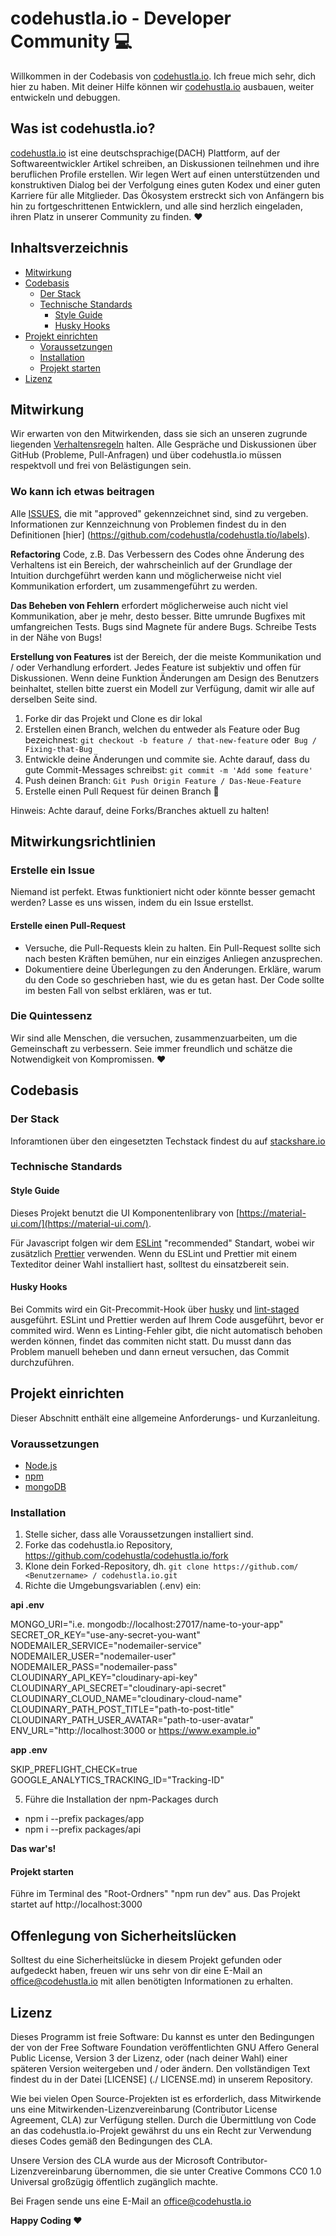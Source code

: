 # codehustla.io - Developer Community 💻

Willkommen in der Codebasis von [codehustla.io](https://www.codehustla.io). Ich freue mich sehr, dich hier zu haben. Mit deiner Hilfe können wir [codehustla.io](https://www.codehustla.io) ausbauen, weiter entwickeln und debuggen.

## Was ist codehustla.io?

[codehustla.io](https://www.codehustla.io) ist eine deutschsprachige(DACH) Plattform, auf der Softwareentwickler Artikel schreiben, an Diskussionen teilnehmen und ihre beruflichen Profile erstellen. Wir legen Wert auf einen unterstützenden und konstruktiven Dialog bei der Verfolgung eines guten Kodex und einer guten Karriere für alle Mitglieder. Das Ökosystem erstreckt sich von Anfängern bis hin zu fortgeschrittenen Entwicklern, und alle sind herzlich eingeladen, ihren Platz in unserer Community zu finden. ❤️

## Inhaltsverzeichnis

- [Mitwirkung](#mitwirkung)
- [Codebasis](#codebasis)
  - [Der Stack](#der-stack)
  - [Technische Standards](#technische-standards)
    - [Style Guide](#style-guide)
    - [Husky Hooks](#husky-hooks)
- [Projekt einrichten](#projekt-einrichten)
  - [Voraussetzungen](#voraussetzungen)
  - [Installation](#installation)
  - [Projekt starten](#projekt-starten)
- [Lizenz](#lizenz)

## Mitwirkung

Wir erwarten von den Mitwirkenden, dass sie sich an unseren zugrunde liegenden [Verhaltensregeln](CODE_OF_CONDUCT.md) halten. Alle Gespräche und Diskussionen über GitHub (Probleme, Pull-Anfragen) und über codehustla.io müssen respektvoll und frei von Belästigungen sein.

### Wo kann ich etwas beitragen

Alle [ISSUES](https://github.com/codehustla/codehustla.io/issues), die mit "approved" gekennzeichnet sind, sind zu vergeben. Informationen zur Kennzeichnung von Problemen findest du in den Definitionen [hier] (https://github.com/codehustla/codehustla.tío/labels).

**Refactoring** Code, z.B. Das Verbessern des Codes ohne Änderung des Verhaltens ist ein Bereich, der wahrscheinlich auf der Grundlage der Intuition durchgeführt werden kann und möglicherweise nicht viel Kommunikation erfordert, um zusammengeführt zu werden.

**Das Beheben von Fehlern** erfordert möglicherweise auch nicht viel Kommunikation, aber je mehr, desto besser. Bitte umrunde Bugfixes mit umfangreichen Tests. Bugs sind Magnete für andere Bugs. Schreibe Tests in der Nähe von Bugs!

**Erstellung von Features** ist der Bereich, der die meiste Kommunikation und / oder Verhandlung erfordert. Jedes Feature ist subjektiv und offen für Diskussionen. Wenn deine Funktion Änderungen am Design des Benutzers beinhaltet, stellen bitte zuerst ein Modell zur Verfügung, damit wir alle auf derselben Seite sind.

1. Forke dir das Projekt und Clone es dir lokal
2. Erstellen einen Branch, welchen du entweder als Feature oder Bug bezeichnest: `git checkout -b feature / that-new-feature` oder` Bug / Fixing-that-Bug`
3. Entwickle deine Änderungen und commite sie. Achte darauf, dass du gute Commit-Messages schreibst: `git commit -m 'Add some feature'`
4. Push deinen Branch: `Git Push Origin Feature / Das-Neue-Feature`
5. Erstelle einen Pull Request für deinen Branch 🎉

Hinweis: Achte darauf, deine Forks/Branches aktuell zu halten!

## Mitwirkungsrichtlinien

### Erstelle ein Issue

Niemand ist perfekt. Etwas funktioniert nicht oder könnte besser gemacht werden? Lasse es uns wissen, indem du ein Issue erstellst.

#### Erstelle einen Pull-Request

- Versuche, die Pull-Requests klein zu halten. Ein Pull-Request sollte sich nach besten Kräften bemühen, nur ein einziges Anliegen anzusprechen.
- Dokumentiere deine Überlegungen zu den Änderungen. Erkläre, warum du den Code so geschrieben hast, wie du es getan hast. Der Code sollte im besten Fall von selbst erklären, was er tut.

### Die Quintessenz

Wir sind alle Menschen, die versuchen, zusammenzuarbeiten, um die Gemeinschaft zu verbessern. Seie immer freundlich und schätze die Notwendigkeit von Kompromissen. ❤️

## Codebasis

### Der Stack

Inforamtionen über den eingesetzten Techstack findest du auf [stackshare.io](https://stackshare.io/codehustla/codehustla)

### Technische Standards

#### Style Guide

Dieses Projekt benutzt die UI Komponentenlibrary von [https://material-ui.com/](https://material-ui.com/).

Für Javascript folgen wir dem [ESLint](https://eslint.org/docs/rules/) "recommended" Standart, wobei wir zusätzlich [Prettier](https://prettier.io/) verwenden. Wenn du ESLint und Prettier mit einem Texteditor deiner Wahl installiert hast, solltest du einsatzbereit sein.

#### Husky Hooks

Bei Commits wird ein Git-Precommit-Hook über [husky](https://github.com/typicode/husky) und [lint-staged](https://github.com/okonet/lint-staged) ausgeführt. ESLint und Prettier werden auf Ihrem Code ausgeführt, bevor er commited wird. Wenn es Linting-Fehler gibt, die nicht automatisch behoben werden können, findet das commiten nicht statt. Du musst dann das Problem manuell beheben und dann erneut versuchen, das Commit durchzuführen.

## Projekt einrichten

Dieser Abschnitt enthält eine allgemeine Anforderungs- und Kurzanleitung.

### Voraussetzungen

- [Node.js](https://nodejs.org/en/)
- [npm](https://www.npmjs.com/)
- [mongoDB](https://www.mongodb.com/de)


### Installation

1. Stelle sicher, dass alle Voraussetzungen installiert sind.
2. Forke das codehustla.io Repository, https://github.com/codehustla/codehustla.io/fork
3. Klone dein Forked-Repository, dh. `git clone https://github.com/ <Benutzername> / codehustla.io.git`
4. Richte die Umgebungsvariablen (.env) ein:

**api .env**

MONGO_URI="i.e. mongodb://localhost:27017/name-to-your-app"  
SECRET_OR_KEY="use-any-secret-you-want"  
NODEMAILER_SERVICE="nodemailer-service"  
NODEMAILER_USER="nodemailer-user"  
NODEMAILER_PASS="nodemailer-pass"  
CLOUDINARY_API_KEY="cloudinary-api-key"  
CLOUDINARY_API_SECRET="cloudinary-api-secret"  
CLOUDINARY_CLOUD_NAME="cloudinary-cloud-name"  
CLOUDINARY_PATH_POST_TITLE="path-to-post-title"  
CLOUDINARY_PATH_USER_AVATAR="path-to-user-avatar"  
ENV_URL="http://localhost:3000 or https://www.example.io"

**app .env**

SKIP_PREFLIGHT_CHECK=true  
GOOGLE_ANALYTICS_TRACKING_ID="Tracking-ID"

5. Führe die Installation der npm-Packages durch
- npm i --prefix packages/app
- npm i --prefix packages/api

**Das war's!**

#### Projekt starten

Führe im Terminal des "Root-Ordners" "npm run dev" aus. Das Projekt startet auf http://localhost:3000

## Offenlegung von Sicherheitslücken

Solltest du eine Sicherheitslücke in diesem Projekt gefunden oder aufgedeckt haben, freuen wir uns sehr von dir eine E-Mail an office@codehustla.io mit allen benötigten Informationen zu erhalten.

## Lizenz

Dieses Programm ist freie Software: Du kannst es unter den Bedingungen der von der Free Software Foundation veröffentlichten GNU Affero General Public License, Version 3 der Lizenz, oder (nach deiner Wahl) einer späteren Version weitergeben und / oder ändern. Den vollständigen Text findest du in der Datei [LICENSE] (./ LICENSE.md) in unserem Repository.

Wie bei vielen Open Source-Projekten ist es erforderlich, dass Mitwirkende uns eine Mitwirkenden-Lizenzvereinbarung (Contributor License Agreement, CLA) zur Verfügung stellen. Durch die Übermittlung von Code an das codehustla.io-Projekt gewährst du uns ein Recht zur Verwendung dieses Codes gemäß den Bedingungen des CLA.

Unsere Version des CLA wurde aus der Microsoft Contributor-Lizenzvereinbarung übernommen, die sie unter Creative Commons CC0 1.0 Universal großzügig öffentlich zugänglich machte.

Bei Fragen sende uns eine E-Mail an office@codehustla.io

**Happy Coding ❤️**

